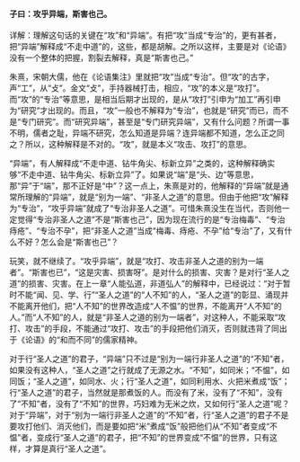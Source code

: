 #### 子曰：攻乎异端，斯害也己。

详解：理解这句话的关键在“攻”和“异端”。有把“攻”当成“专治”的，更有甚者，把“异端”解释成“不走中道”的，这些，都是胡解。之所以这样，主要是对《论语》没有一个整体的把握，割裂去解释，真是“斯害也己。”

朱熹，宋朝大儒，他在《论语集注》里就把“攻”当成“专治”。但“攻”的古字，声“工”，从“攴”。金文“攴”，手持器械打击，相应，“攻”的本义是“攻打”。而“攻”的“专治”等意思，是相当后期才出现的，是从“攻打”引申为“加工”再引申为“研究”才出现的。而且，“攻”一般也不解释为“专治”，也就是“研究”而已，而不是“专门研究”。而“研究异端”，甚至是“专门研究异端”，又有什么问题？所谓一事不明，儒者之耻，异端不研究，怎么知道是异端？连异端都不知道，怎么正之同之？所以，这种解释是不对的。“攻”，就是本义“攻击、攻打”的意思。

“异端”，有人解释成“不走中道、钻牛角尖、标新立异”之类的，这种解释确实够“不走中道、钻牛角尖、标新立异”了。如果说“端”是“头、边”等意思，那“异”于“端”，那不正好是“中”？这一点上，朱熹是对的，他解释的“异端”就是通常所理解的“异端”，就是“别为一端”、“非圣人之道”的意思。但由于他把“攻”解释为“专治”，“攻乎异端”就成了“专治非圣人之道”。可惜朱熹没生在当代，否则他一定觉得“专治非圣人之道”不是“斯害也己”，因为现在流行的是“专治梅毒”、“专治痔疮”、“专治不孕”，把“非圣人之道”当成“梅毒、痔疮、不孕”给“专治”了，又有什么不好？怎么会是“斯害也己”？

玩笑，就不继续了。“攻乎异端”，就是“攻打、攻击非圣人之道的别为一端者”。“斯害也已”，“这是灾害、损害呀”。是对什么的损害、灾害？是对行“圣人之道”的损害、灾害。在上一章“人能弘道，非道弘人”的解释中，已经说过：“对于暂时不能“闻、见、学、行”“圣人之道”的“人不知”的人，“圣人之道”的彰显、涌现并不能离开他们，把“人不知”的世界改造成“人不愠”的世界，不能离开“人不知”的人。”而“人不知”的人，就是“非圣人之道的别为一端者”，对这种人，不能采取“攻打、攻击”的手段，不能通过“攻打、攻击”的手段把他们消灭，否则就违背了同出于《论语》的“和而不同”的儒家精神。

对于行“圣人之道”的君子，“异端”只不过是“别为一端行非圣人之道”的“不知”者，如果没有这种人，“圣人之道”之行就成了无源之水。“不知”，如同米；“不愠”，如同饭；“圣人之道”，如同水、火；行“圣人之道”，如同利用水、火把米煮成“饭”；行“圣人之道”的君子，当然就是那煮饭的人。而没有了米，没有了“不知”，没有了“不知”者，没有了“不知”的世界，巧妇难为无米之炊，又如何行“圣人之道”呢？对于“异端”，对于“别为一端行非圣人之道”的“不知”者，行“圣人之道”的君子不是要攻打他们、消灭他们，而是要如把“米”煮成“饭”般把他们从“不知”者变成“不愠”者，变成行“圣人之道”的君子，把“不知”的世界变成“不愠”的世界，只有这样，才算是真行“圣人之道”。
